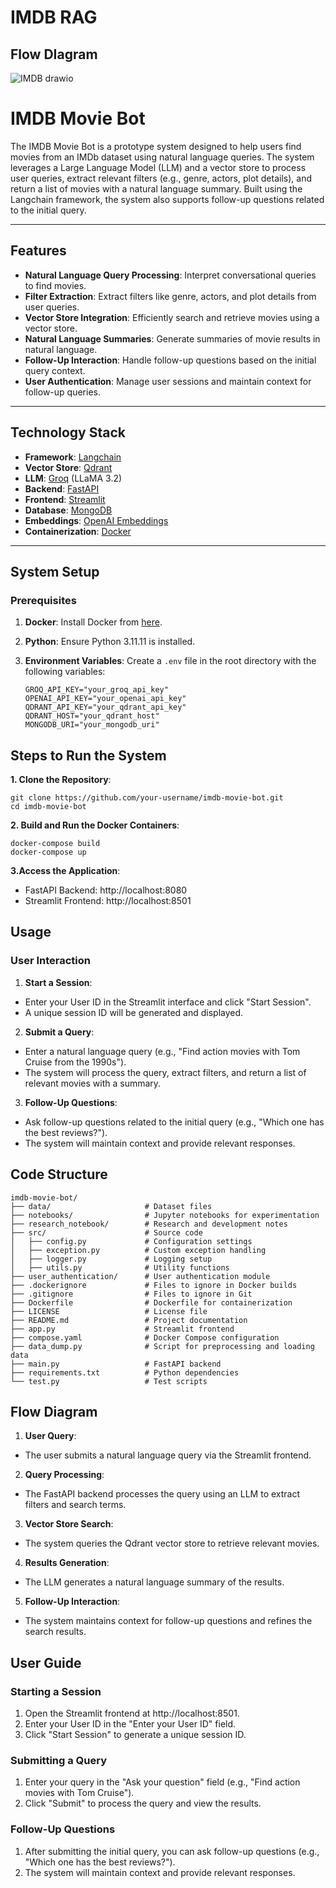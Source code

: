 # IMDB RAG

## Flow DIagram

![IMDB drawio](https://github.com/user-attachments/assets/a5f9000f-8f85-482b-ae10-6965d4e45c26)

# IMDB Movie Bot

The IMDB Movie Bot is a prototype system designed to help users find movies from an IMDb dataset using natural language queries. The system leverages a Large Language Model (LLM) and a vector store to process user queries, extract relevant filters (e.g., genre, actors, plot details), and return a list of movies with a natural language summary. Built using the Langchain framework, the system also supports follow-up questions related to the initial query.

---

## **Features**

- **Natural Language Query Processing**: Interpret conversational queries to find movies.
- **Filter Extraction**: Extract filters like genre, actors, and plot details from user queries.
- **Vector Store Integration**: Efficiently search and retrieve movies using a vector store.
- **Natural Language Summaries**: Generate summaries of movie results in natural language.
- **Follow-Up Interaction**: Handle follow-up questions based on the initial query context.
- **User Authentication**: Manage user sessions and maintain context for follow-up queries.

---

## **Technology Stack**

- **Framework**: [Langchain](https://www.langchain.com/)
- **Vector Store**: [Qdrant](https://qdrant.tech/)
- **LLM**: [Groq](https://groq.com/) (LLaMA 3.2)
- **Backend**: [FastAPI](https://fastapi.tiangolo.com/)
- **Frontend**: [Streamlit](https://streamlit.io/)
- **Database**: [MongoDB](https://www.mongodb.com/)
- **Embeddings**: [OpenAI Embeddings](https://platform.openai.com/docs/guides/embeddings)
- **Containerization**: [Docker](https://www.docker.com/)

---

## **System Setup**

### **Prerequisites**

1. **Docker**: Install Docker from [here](https://docs.docker.com/get-docker/).
2. **Python**: Ensure Python 3.11.11 is installed.
3. **Environment Variables**: Create a `.env` file in the root directory with the following variables:

   ```env
   GROQ_API_KEY="your_groq_api_key"
   OPENAI_API_KEY="your_openai_api_key"
   QDRANT_API_KEY="your_qdrant_api_key"
   QDRANT_HOST="your_qdrant_host"
   MONGODB_URI="your_mongodb_uri"

## Steps to Run the System
**1. Clone the Repository**:

```
git clone https://github.com/your-username/imdb-movie-bot.git
cd imdb-movie-bot
```

**2. Build and Run the Docker Containers**:

```
docker-compose build
docker-compose up
```
**3.Access the Application**:
- FastAPI Backend: http://localhost:8080
- Streamlit Frontend: http://localhost:8501

## Usage
### User Interaction
1. **Start a Session**:
- Enter your User ID in the Streamlit interface and click "Start Session".
- A unique session ID will be generated and displayed.

2. **Submit a Query**:
- Enter a natural language query (e.g., "Find action movies with Tom Cruise from the 1990s").
- The system will process the query, extract filters, and return a list of relevant movies with a summary.

3. **Follow-Up Questions**:
- Ask follow-up questions related to the initial query (e.g., "Which one has the best reviews?").
- The system will maintain context and provide relevant responses.

## Code Structure

```
imdb-movie-bot/
├── data/                     # Dataset files
├── notebooks/                # Jupyter notebooks for experimentation
├── research_notebook/        # Research and development notes
├── src/                      # Source code
│   ├── config.py             # Configuration settings
│   ├── exception.py          # Custom exception handling
│   ├── logger.py             # Logging setup
│   ├── utils.py              # Utility functions
├── user_authentication/      # User authentication module
├── .dockerignore             # Files to ignore in Docker builds
├── .gitignore                # Files to ignore in Git
├── Dockerfile                # Dockerfile for containerization
├── LICENSE                   # License file
├── README.md                 # Project documentation
├── app.py                    # Streamlit frontend
├── compose.yaml              # Docker Compose configuration
├── data_dump.py              # Script for preprocessing and loading data
├── main.py                   # FastAPI backend
├── requirements.txt          # Python dependencies
└── test.py                   # Test scripts
```

## Flow Diagram
1. **User Query**:
- The user submits a natural language query via the Streamlit frontend.

2. **Query Processing**:
- The FastAPI backend processes the query using an LLM to extract filters and search terms.

3. **Vector Store Search**:
- The system queries the Qdrant vector store to retrieve relevant movies.

4. **Results Generation**:
- The LLM generates a natural language summary of the results.

5. **Follow-Up Interaction**:
- The system maintains context for follow-up questions and refines the search results.

## User Guide
### Starting a Session
1. Open the Streamlit frontend at http://localhost:8501.
2. Enter your User ID in the "Enter your User ID" field.
3. Click "Start Session" to generate a unique session ID.

### Submitting a Query
1. Enter your query in the "Ask your question" field (e.g., "Find action movies with Tom Cruise").
2. Click "Submit" to process the query and view the results.

### Follow-Up Questions
1. After submitting the initial query, you can ask follow-up questions (e.g., "Which one has the best reviews?").
2. The system will maintain context and provide relevant responses.


